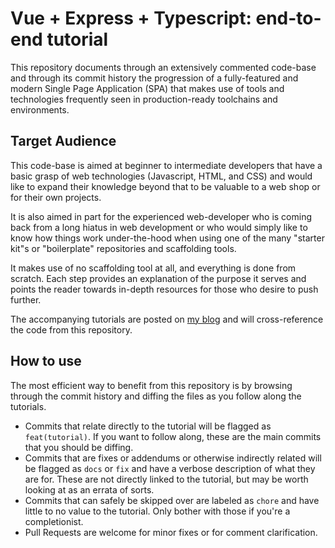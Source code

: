 Vue + Express + Typescript: end-to-end tutorial
===============================================

This repository documents through an extensively commented code-base and
through its commit history the progression of a fully-featured and modern
Single Page Application (SPA) that makes use of tools and technologies
frequently seen in production-ready toolchains and environments.

## Target Audience

This code-base is aimed at beginner to intermediate developers that have a
basic grasp of web technologies (Javascript, HTML, and CSS) and would like to
expand their knowledge beyond that to be valuable to a web shop or for their
own projects.

It is also aimed in part for the experienced web-developer who is coming back
from a long hiatus in web development or who would simply like to know how
things work under-the-hood when using one of the many "starter kit"s or
"boilerplate" repositories and scaffolding tools.

It makes use of no scaffolding tool at all, and everything is done from
scratch.  Each step provides an explanation of the purpose it serves and points
the reader towards in-depth resources for those who desire to push further.

The accompanying tutorials are posted on [my blog][1] and will cross-reference
the code from this repository.

[1]: https://segfault.me/

## How to use

The most efficient way to benefit from this repository is by browsing through
the commit history and diffing the files as you follow along the tutorials.

- Commits that relate directly to the tutorial will be flagged as
  `feat(tutorial)`. If you want to follow along, these are the main commits
  that you should be diffing.
- Commits that are fixes or addendums or otherwise indirectly related will be
  flagged as `docs` or `fix` and have a verbose description of what they are
  for. These are not directly linked to the tutorial, but may be worth looking
  at as an errata of sorts.
- Commits that can safely be skipped over are labeled as `chore` and have
  little to no value to the tutorial. Only bother with those if you're a
  completionist.
- Pull Requests are welcome for minor fixes or for comment clarification.

